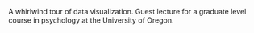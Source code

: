 A whirlwind tour of data visualization. Guest lecture for a graduate level course in psychology at the University of Oregon.
